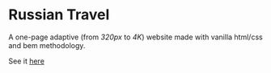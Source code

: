 # Russian Travel

A one-page adaptive (from *320px* to *4K*) website made with vanilla html/css and bem methodology.

See it [here](https://sammeown.github.io/russian-travel/)
